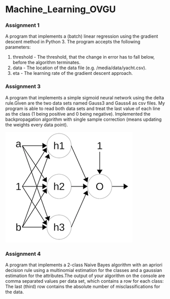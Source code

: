 # Machine_Learning_OVGU

### Assignment 1
A program that implements a (batch) linear regression using the gradient
descent method in Python 3. The program accepts the following parameters:

1. threshold - The threshold, that the change in error has to fall below, before the
algorithm terminates.
2. data - The location of the data file (e.g. /media/data/yacht.csv).
3. eta - The learning rate of the gradient descent approach.

### Assignment 3
A program that implements a simple sigmoid neural network using the delta rule.Given are the two data sets named Gauss3 and Gauss4 as csv files. My program is  able to read both data sets and treat the last value of each line as the class (1 being
positive and 0 being negative). Implemented the backpropagation
algorithm with single sample correction (means updating the
weights every data point).

![alt text](https://github.com/nasim-ahmed/Machine_Learning_OVGU/blob/master/NeuralNetwork/nn_fig.png)


### Assignment 4
A program that implements a 2-class Naive Bayes algorithm with an apriori decision rule using a multinomial estimation for the classes and a gaussian estimation for the attributes.The output of your algorithm on the console are comma separated values per data set, which contains a row for each class:
The last (third) row contains the absolute number of misclassifications for the data.



